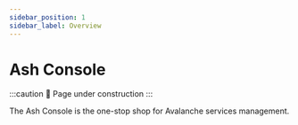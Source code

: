 ```yaml
---
sidebar_position: 1
sidebar_label: Overview
---
```


# Ash Console

:::caution
🚧 Page under construction
:::

The Ash Console is the one-stop shop for Avalanche services management.
